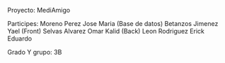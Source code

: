 Proyecto: MediAmigo

Participes:
Moreno Perez Jose Maria (Base de datos)
Betanzos Jimenez Yael (Front)
Selvas Alvarez Omar Kalid (Back)
Leon Rodriguez Erick Eduardo

Grado Y grupo:  3B
